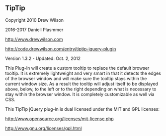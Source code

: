 ## TipTip

Copyright 2010 Drew Wilson

2016-2017 Daniell Plasmmer

http://www.drewwilson.com

http://code.drewwilson.com/entry/tiptip-jquery-plugin

Version 1.3.2   -   Updated: Oct. 2, 2012

This Plug-In will create a custom tooltip to replace the default
browser tooltip. It is extremely lightweight and very smart in
that it detects the edges of the browser window and will make sure
the tooltip stays within the current window size. As a result the
tooltip will adjust itself to be displayed above, below, to the left 
or to the right depending on what is necessary to stay within the
browser window. It is completely customizable as well via CSS.

This TipTip jQuery plug-in is dual licensed under the MIT and GPL licenses:

http://www.opensource.org/licenses/mit-license.php

http://www.gnu.org/licenses/gpl.html
